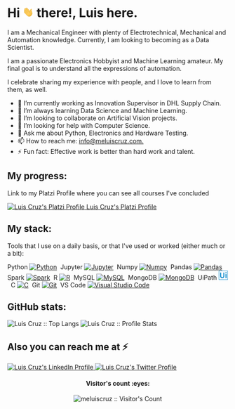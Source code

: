 <h1 align="left">Hi
<img src="https://github.com/Meluiscruz/Meluiscruz/blob/master/assets/hi.gif" width="25"> there!, Luis here.</h1>
<div align="left">
  <p>I am a Mechanical Engineer with plenty of Electrotechnical, Mechanical and Automation knowledge. Currently, I am looking to becoming as a Data Scientist.
  </p>
  <p>I am a passionate Electronics Hobbyist and Machine Learning amateur. My final goal is to understand all the expressions of automation.</p>
  <p>I celebrate sharing my experience with people, and I love to learn from them, as well.</p>
</div>
<div align="left">
  <ul>
    <li> 🔭 I’m currently working as Innovation Supervisor in DHL Supply Chain.</li>
    <li> 🌱 I’m always learning Data Science and Machine Learning.</li>
    <li> 👯 I’m looking to collaborate on Artificial Vision projects.</li>
    <li> 🤔 I’m looking for help with Computer Science.</li>
    <li> 💬 Ask me about Python, Electronics and Hardware Testing.</li>
    <li> 📫 How to reach me: <a href = "mailto: info@meluiscruz.com">info@meluiscruz.com.</a></li>
    <li> ⚡ Fun fact: Effective work is better than hard work and talent.</li>
  </ul>
</div>
<h2 align="left">My progress: </h2>
<p align="left"> Link to my Platzi Profile where you can see all courses I've concluded</p>
<p align="left"> 
<a href="https://platzi.com/p/Meluiscruz/">
  <img src="https://raw.githubusercontent.com/simple-icons/simple-icons/6f61865e4de3a772c5be475db8c2cb3ef923f082/icons/platzi.svg" alt="Luis Cruz's Platzi Profile" height="30" width="30">
  Luis Cruz's Platzi Profile
  </a>
</p>
<h2 align="left">My stack: </h2>
<p align="left">Tools that I use on a daily basis, or that I've used or worked (either much or a bit): </p>
<div align="left">
    <p>
      Python <a href="https://www.python.org/" title="Python"><img src="https://github.com/tomchen/stack-icons/blob/master/logos/python.svg" alt="Python" width="21px" height="21px"></a>&nbsp;
      Jupyter <a href="https://jupyter.org/" title="Jupyter"><img src="https://github.com/tomchen/stack-icons/blob/master/logos/jupyter.svg" alt="Jupyter" width="21px" height="21px"></a>&nbsp;
      Numpy <a href="https://numpy.org/" title="Numpy"><img src="https://www.vectorlogo.zone/logos/numpy/numpy-icon.svg" alt="Numpy" width="21px" height="21px"></a>&nbsp;
      Pandas <a href="https://pandas.pydata.org/" title="Pandas"><img src="https://github.com/simple-icons/simple-icons/blob/master/icons/pandas.svg" alt="Pandas" width="21px" height="21px"></a>&nbsp;
      Spark <a href="http://spark.apache.org/" title="Spark"><img src="https://github.com/tomchen/stack-icons/blob/master/logos/spark.svg" alt="Spark" width="21px" height="21px"></a>&nbsp;
      R <a href="https://www.r-project.org/about.html" title="R Language"><img src="https://github.com/tomchen/stack-icons/blob/master/logos/r-lang.svg" alt="R" width="21px" height="21px"></a>&nbsp;
      MySQL <a href="https://dev.mysql.com/" title="MySQL"><img src="https://github.com/tomchen/stack-icons/blob/master/logos/mysql.svg" alt="MySQL" width="21px" height="21px"></a>&nbsp;
      MongoDB <a href="https://www.mongodb.org/" title="MongoDB"><img src="https://github.com/tomchen/stack-icons/blob/master/logos/mongodb-icon.svg" alt="MongoDB" width="21px" height="21px"></a>&nbsp;
      UiPath <a href="https://www.uipath.com/" title="UiPath"><img src="https://github.com/Meluiscruz/My_Image_bucket/blob/main/uipath-3.svg" alt="UiPath" width="21px" height="21px"></a>&nbsp;
      C <a href="https://en.wikipedia.org/wiki/C_(programming_language)" title="C language"><img src="https://github.com/tomchen/stack-icons/blob/master/logos/c.svg" alt="C" width="21px" height="21px"></a>&nbsp;
      Git <a href="https://git-scm.com/" title="Git"><img src="https://github.com/tomchen/stack-icons/blob/master/logos/git-icon.svg" alt="Git" width="21px" height="21px"></a>&nbsp;
      VS Code <a href="https://code.visualstudio.com/" title="Visual Studio Code"><img src="https://github.com/tomchen/stack-icons/blob/master/logos/visual-studio-code.svg" alt="Visual Studio Code" width="21px" height="21px"></a>&nbsp;
  </p>
</div>
<div>
<h2 align="left">GitHub stats: </h2>
<p align="left"><img src="https://github-readme-stats.vercel.app/api/top-langs/?username=Meluiscruz&langs_count=10&theme=tokyonight&layout=compact" alt="Luis Cruz :: Top Langs" / height="200" width="400"> 
<align="right"><img src="https://github-readme-stats.vercel.app/api?username=Meluiscruz&show_icons=true" alt="Luis Cruz :: Profile Stats" / height="230" width="400">
</p>
</div>
<h2 align="left">Also you can reach me at ⚡</h2>
<p align="left">
<a href="https://www.linkedin.com/in/meluiscruz/">
    <img src="https://www.vectorlogo.zone/logos/linkedin/linkedin-icon.svg" alt="Luis Cruz's LinkedIn Profile" height="30" width="30">
  </a>
<a href="https://twitter.com/meluiscruz">
    <img src="https://www.vectorlogo.zone/logos/twitter/twitter-official.svg" alt="Luis Cruz's Twitter Profile" height="30" width="30">
  </a>
</p>
<h4 align="center">Visitor's count :eyes:</h4>
<p align="center"><img src="https://profile-counter.glitch.me/{meluiscruz}/count.svg" alt="meluiscruz :: Visitor's Count" /></p>
